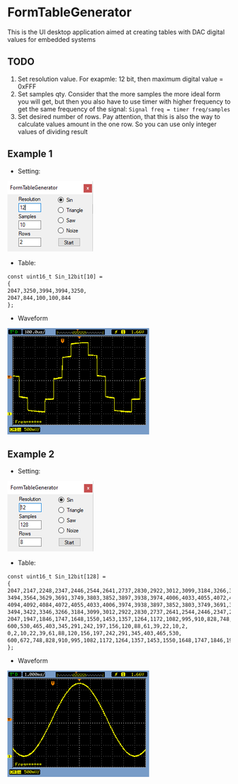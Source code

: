 # FormTableGenerator
This is the UI desktop application aimed at creating tables with DAC digital values for embedded systems

## TODO
1. Set resolution value. For exapmle: 12 bit, then maximum digital value = 0xFFF
2. Set samples qty. Consider that the more samples the more ideal form you will get,
but then you also have to use timer with higher frequency to get the same frequency of the signal:
`Signal freq = timer freq/samples`
3. Set desired number of rows. Pay attention, that this is also the way to calculate
values amount in the one row. So you can use only integer values of dividing result

## Example 1
* Setting:

![10 Samples DataSetup](https://github.com/FT9R/FormTableGenerator/blob/master/Images/10%20Samples/DataSetup.png) 
* Table:
```
const uint16_t Sin_12bit[10] =
{
2047,3250,3994,3994,3250,
2047,844,100,100,844
};
```
* Waveform

![10 Samples Waveform](https://github.com/FT9R/FormTableGenerator/blob/master/Images/10%20Samples/Waveform.png) 

## Example 2
* Setting:

![128 Samples DataSetup](https://github.com/FT9R/FormTableGenerator/blob/master/Images/128%20Samples/DataSetup.png) 
* Table:
```
const uint16_t Sin_12bit[128] =
{
2047,2147,2248,2347,2446,2544,2641,2737,2830,2922,3012,3099,3184,3266,3346,3422,
3494,3564,3629,3691,3749,3803,3852,3897,3938,3974,4006,4033,4055,4072,4084,4092,
4094,4092,4084,4072,4055,4033,4006,3974,3938,3897,3852,3803,3749,3691,3629,3564,
3494,3422,3346,3266,3184,3099,3012,2922,2830,2737,2641,2544,2446,2347,2248,2147,
2047,1947,1846,1747,1648,1550,1453,1357,1264,1172,1082,995,910,828,748,672,
600,530,465,403,345,291,242,197,156,120,88,61,39,22,10,2,
0,2,10,22,39,61,88,120,156,197,242,291,345,403,465,530,
600,672,748,828,910,995,1082,1172,1264,1357,1453,1550,1648,1747,1846,1947
};
```
* Waveform

![128 Samples Waveform](https://github.com/FT9R/FormTableGenerator/blob/master/Images/128%20Samples/Waveform.png) 

